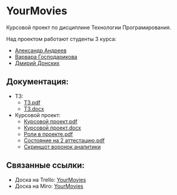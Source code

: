 # YourMovies
Курсовой проект по дисциплине Технологии Програмирования.

Над проектом работают студенты 3 курса: 

* [Александр Андреев](https://github.com/Madesmot)
* [Варвара Господарикова](https://github.com/GospodarikovaVS)
* [Дмирий Донских](https://github.com/SteamDiver)

## Документация:

* ТЗ: 
  * [ТЗ.pdf](https://github.com/SteamDiver/YourMovies/blob/master/Documentation/%D0%A2%D0%97.pdf)
  * [ТЗ.docx](https://github.com/SteamDiver/YourMovies/blob/master/Documentation/%D0%A2%D0%97.docx)
* Курсовой проект:
  * [Курсовой проект.pdf](https://github.com/SteamDiver/YourMovies/blob/master/Documentation/%D0%9A%D1%83%D1%80%D1%81%D0%BE%D0%B2%D0%BE%D0%B9%20%D0%BF%D1%80%D0%BE%D0%B5%D0%BA%D1%82.pdf)
  * [Курсовой проект.docx](https://github.com/SteamDiver/YourMovies/blob/master/Documentation/%D0%9A%D1%83%D1%80%D1%81%D0%BE%D0%B2%D0%BE%D0%B9%20%D0%BF%D1%80%D0%BE%D0%B5%D0%BA%D1%82.pdf)
  * [Роли в проекте.pdf](https://github.com/SteamDiver/YourMovies/blob/master/Documentation/%D0%A0%D0%BE%D0%BB%D0%B8.pdf)
  * [Состояние на 2 аттестацию.pdf](https://github.com/SteamDiver/YourMovies/blob/master/Documentation/%D0%A1%D0%BE%D1%81%D1%82%D0%BE%D1%8F%D0%BD%D0%B8%D0%B5%20%D0%BD%D0%B0%202%D0%B0%D1%82%D1%82.pdf)
  * [Скриншот воронок аналитики](https://github.com/SteamDiver/YourMovies/blob/master/Documentation/%D0%AF%D0%BD%D0%B4%D0%B5%D0%BA%D1%81.%D0%9C%D0%B5%D1%82%D1%80%D0%B8%D0%BA%D0%B0.jpg)
  
## Связанные ссылки:

* Доска на Trello: [YourMovies](https://trello.com/b/clj9L8Mj/yourmovie)
* Доска на Miro: [YourMovies](https://miro.com/app/board/o9J_kvWaZB4=/)
